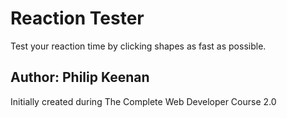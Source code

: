 # Reaction Tester
Test your reaction time by clicking shapes as fast as possible.

## Author: Philip Keenan

Initially created during The Complete Web Developer Course 2.0
